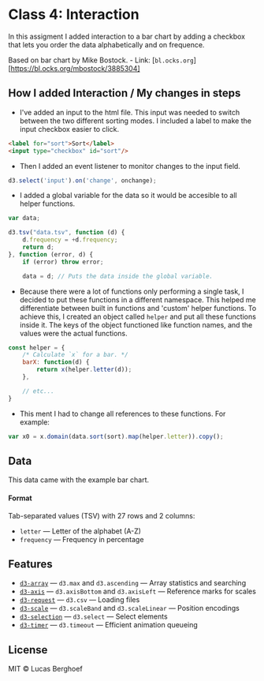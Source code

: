 # Class 4: Interaction

In this assigment I added interaction to a bar chart by adding a checkbox that lets you order the data alphabetically and on frequence.

Based on bar chart by Mike Bostock. - Link: [`bl.ocks.org`][https://bl.ocks.org/mbostock/3885304]


## How I added Interaction / My changes in steps

* I've added an input to the html file. This input was needed to switch between the two different sorting modes. I included a label to make the input checkbox easier to click.
```html
<label for="sort">Sort</label>
<input type="checkbox" id="sort"/>
```

* Then I added an event listener to monitor changes to the input field.
```js
d3.select('input').on('change', onchange);
```

* I added a global variable for the data so it would be accesible to all helper functions.
```js
var data;

d3.tsv("data.tsv", function (d) {
    d.frequency = +d.frequency;
    return d;
}, function (error, d) {
    if (error) throw error;

    data = d; // Puts the data inside the global variable.
```

* Because there were a lot of functions only performing a single task, I decided to put these functions in a different namespace. This helped me differentiate between built in functions and 'custom' helper functions. To achieve this, I created an object called `helper` and put all these functions inside it. The keys of the object functioned like function names, and the values were the actual functions.
```js
const helper = {
    /* Calculate `x` for a bar. */
    barX: function(d) {
        return x(helper.letter(d));
    },

    // etc...
}
```

* This ment I had to change all references to these functions. For example:
```js
var x0 = x.domain(data.sort(sort).map(helper.letter)).copy();
```

## Data

This data came with the example bar chart.

#### Format

Tab-separated values (TSV) with 27 rows and 2 columns:

*   `letter` — Letter of the alphabet (A-Z)
*   `frequency` — Frequency in percentage


## Features

*   [`d3-array`](https://github.com/d3/d3-array#api-reference) — `d3.max` and `d3.ascending` — Array statistics and searching
*   [`d3-axis`](https://github.com/d3/d3-axis#api-reference) — `d3.axisBottom` and `d3.axisLeft` — Reference marks for scales
*   [`d3-request`](https://github.com/d3/d3-request#api-reference) — `d3.csv` — Loading files
*   [`d3-scale`](https://github.com/d3/d3-scale#api-reference) — `d3.scaleBand` and `d3.scaleLinear` — Position encodings
*   [`d3-selection`](https://github.com/d3/d3-selection#api-reference) — `d3.select` — Select elements
*   [`d3-timer`](https://github.com/d3/d3-timer#api-reference) — `d3.timeout` — Efficient animation queueing
    

## License

MIT © Lucas Berghoef
